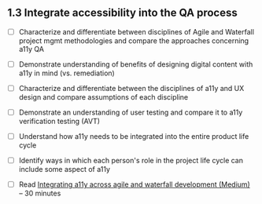 ## 1.3 Integrate accessibility into the QA process
- [ ] Characterize and differentiate between disciplines of Agile and Waterfall project mgmt methodologies and compare the approaches concerning a11y QA
- [ ] Demonstrate understanding of benefits of designing digital content with a11y in mind (vs. remediation)
- [ ] Characterize and differentiate between the disciplines of a11y and UX design and compare assumptions of each discipline
- [ ] Demonstrate an understanding of user testing and compare it to a11y verification testing (AVT)
- [ ] Understand how a11y needs to be integrated into the entire product life cycle 
- [ ] Identify ways in which each person's role in the project life cycle can include some aspect of a11y

- [ ] Read [Integrating a11y across agile and waterfall development (Medium)](https://medium.com/@Irfan_ali_/integrating-accessibility-across-the-agile-development-lifecycle-by-irfan-ali-from-princeton-nj-1f2b9b2994ad) – 30 minutes
